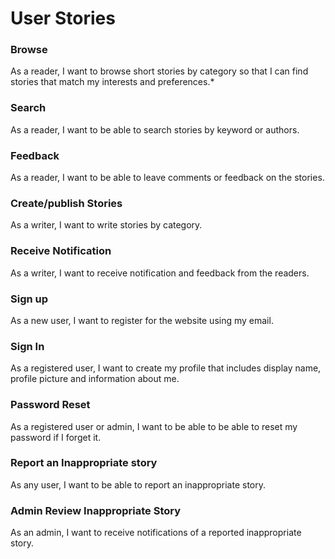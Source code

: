 # User Stories

### Browse
As a reader, I want to browse short stories by category so that I can find stories that match my interests and preferences.*

### Search 
As a reader, I want to be able to search stories by keyword or authors.

### Feedback
As a reader, I want to be able to leave comments or feedback on the stories.

### Create/publish Stories
As a writer, I want to write stories by category.

### Receive Notification
As a writer, I want to receive notification and feedback from the readers.

### Sign up
As a new user, I want to register for the website using my email.

### Sign In
As a registered user, I want to create my profile that includes display name, profile picture and information about me.

### Password Reset
As a registered user or admin, I want to be able to be able to reset my password if I forget it.

### Report an Inappropriate story
As any user, I want to be able to report an inappropriate story.

### Admin Review Inappropriate Story 
As an admin, I want to receive notifications of a reported inappropriate story.